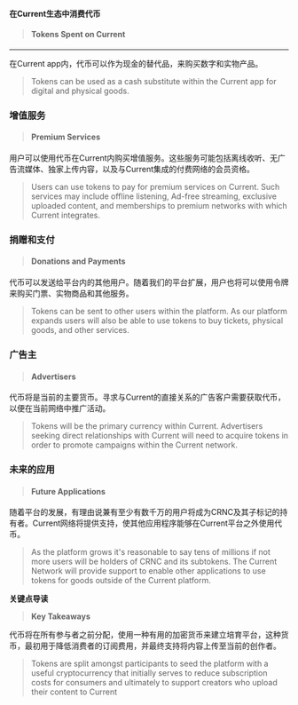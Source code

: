 #### 在Current生态中消费代币

> #### Tokens Spent on Current

---

在Current app内，代币可以作为现金的替代品，来购买数字和实物产品。

> Tokens can be used as a cash substitute within the Current app for digital and physical goods.

### 增值服务

> #### Premium Services

用户可以使用代币在Current内购买增值服务。这些服务可能包括离线收听、无广告流媒体、独家上传内容，以及与Current集成的付费网络的会员资格。

> Users can use tokens to pay for premium services on Current. Such services may include offline listening, Ad-free streaming, exclusive uploaded content, and memberships to premium networks with which Current integrates.

### 捐赠和支付

> #### Donations and Payments

代币可以发送给平台内的其他用户。随着我们的平台扩展，用户也将可以使用令牌来购买门票、实物商品和其他服务。

> Tokens can be sent to other users within the platform. As our platform expands users will also be able to use tokens to buy tickets, physical goods, and other services.

### 广告主

> #### Advertisers

代币将是当前的主要货币。寻求与Current的直接关系的广告客户需要获取代币，以便在当前网络中推广活动。

> Tokens will be the primary currency within Current. Advertisers seeking direct relationships with Current will need to acquire tokens in order to promote campaigns within the Current network.

### 未来的应用

> #### Future Applications

随着平台的发展，有理由说兼有至少有数千万的用户将成为CRNC及其子标记的持有者。Current网络将提供支持，使其他应用程序能够在Current平台之外使用代币。

> As the platform grows it's reasonable to say tens of millions if not more users will be holders of CRNC and its subtokens. The Current Network will provide support to enable other applications to use tokens for goods outside of the Current platform.

**关键点导读**

> **Key Takeaways**

代币将在所有参与者之前分配，使用一种有用的加密货币来建立培育平台，这种货币，最初用于降低消费者的订阅费用，并最终支持将内容上传至当前的创作者。

> Tokens are split amongst participants to seed the platform with a useful cryptocurrency that initially serves to reduce subscription costs for consumers and ultimately to support creators who upload their content to Current



